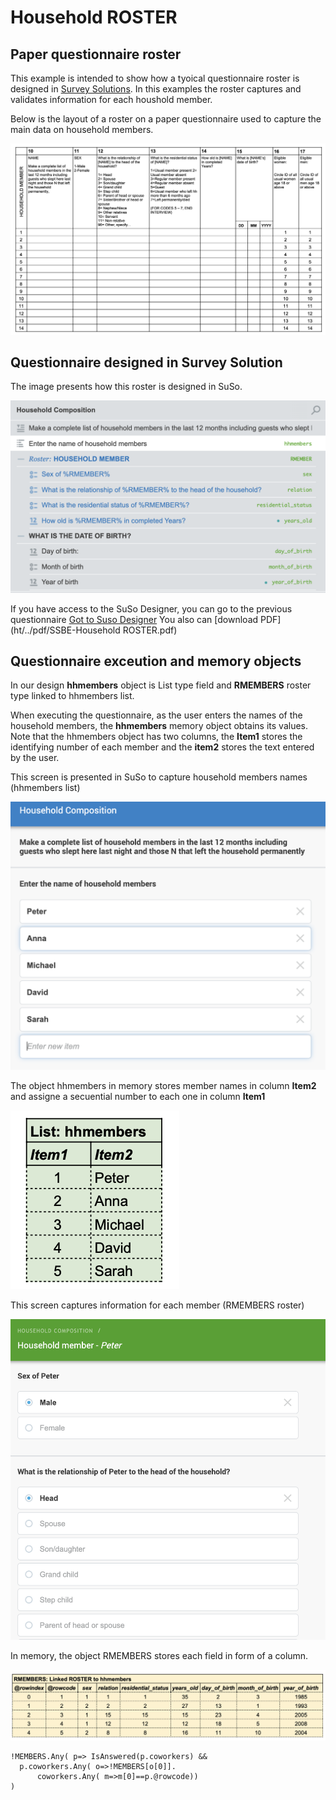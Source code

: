 # Household ROSTER

## Paper questionnaire roster
This example is intended to show how a tyoical questionnaire roster is designed in [Survey Solutions](https://mysurvey.solutions/). In this examples the roster captures and validates information for each houshold member.

Below is the layout of a roster on a paper questionnaire  used to capture the main data on household members.

![Paper questionnaire ROSTER](ht/../images/E1.paperform.jpg)
 
## Questionnaire designed in Survey Solution
The image presents how this roster is designed in SuSo.

![](ht../../images/E1.susu.designer.jpg)

If you have access to the SuSo Designer, you can go to the previous questionnaire [Got to Suso Designer](https://webtester.mysurvey.solutions/WebTester/Interview/ca6d1e51427945738f2189e69c25b65d/Section/7fa7e4e509e9cf60f8139c9879a456cc_1)
You also can [download PDF] (ht/../pdf/SSBE-Household ROSTER.pdf)

## Questionnaire exceution and memory objects 

In our design **hhmembers** object is List type field and **RMEMBERS** roster type linked to hhmembers list. 

When executing the questionnaire, as the user enters the names of the household members, the **hhmembers** memory object obtains its values. Note that the hhmembers object has two columns, the **Item1** stores the identifying number of each member and the **item2** stores the text entered by the user.

This screen is presented in SuSo to capture household members names (hhmembers list)

![](ht/../images/E1.suso.hhmemebers.jpg)

The object hhmembers in memory stores member names in column **Item2** and assigne a secuential number to each one in column **Item1**

![](ht/../images/E1.mem.hhmembers.jpg)

This screen captures information for each member (RMEMBERS roster)

![](ht/../images/E1.suso.RMEMBERS.jpg)

In memory, the object RMEMBERS stores each field in form of a column.

![](ht/../images/E1.mem.RMEMBERS.jpg)

```
!MEMBERS.Any( p=> IsAnswered(p.coworkers) &&  
  p.coworkers.Any( o=>!MEMBERS[o[0]].
      coworkers.Any( m=>m[0]==p.@rowcode))
)
```
